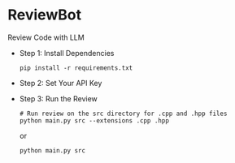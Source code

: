# ReviewBot
Review Code with LLM

* Step 1: Install Dependencies

    ```
    pip install -r requirements.txt
    ```

* Step 2: Set Your API Key

* Step 3: Run the Review

    ```
    # Run review on the src directory for .cpp and .hpp files
    python main.py src --extensions .cpp .hpp
    ```
    or
    ```
    python main.py src
    ```
